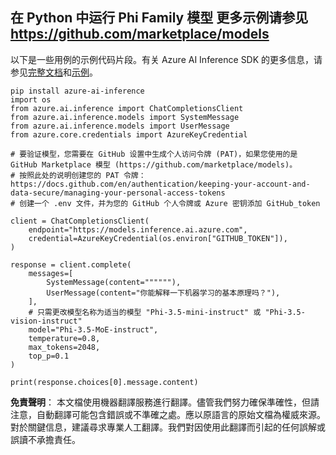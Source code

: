 ## 在 Python 中运行 Phi Family 模型 更多示例请参见 https://github.com/marketplace/models

以下是一些用例的示例代码片段。有关 Azure AI Inference SDK 的更多信息，请参见[完整文档](https://aka.ms/azsdk/azure-ai-inference/python/reference)和[示例](https://aka.ms/azsdk/azure-ai-inference/python/samples)。

```
pip install azure-ai-inference
import os
from azure.ai.inference import ChatCompletionsClient
from azure.ai.inference.models import SystemMessage
from azure.ai.inference.models import UserMessage
from azure.core.credentials import AzureKeyCredential

# 要验证模型，您需要在 GitHub 设置中生成个人访问令牌 (PAT)，如果您使用的是 GitHub Marketplace 模型 (https://github.com/marketplace/models)。
# 按照此处的说明创建您的 PAT 令牌：https://docs.github.com/en/authentication/keeping-your-account-and-data-secure/managing-your-personal-access-tokens
# 创建一个 .env 文件，并为您的 GitHub 个人令牌或 Azure 密钥添加 GitHub_token

client = ChatCompletionsClient(
    endpoint="https://models.inference.ai.azure.com",
    credential=AzureKeyCredential(os.environ["GITHUB_TOKEN"]),
)

response = client.complete(
    messages=[
        SystemMessage(content=""""""),
        UserMessage(content="你能解释一下机器学习的基本原理吗？"),
    ],
    # 只需更改模型名称为适当的模型 "Phi-3.5-mini-instruct" 或 "Phi-3.5-vision-instruct"
    model="Phi-3.5-MoE-instruct", 
    temperature=0.8,
    max_tokens=2048,
    top_p=0.1
)

print(response.choices[0].message.content)
```

**免責聲明**：
本文檔使用機器翻譯服務進行翻譯。儘管我們努力確保準確性，但請注意，自動翻譯可能包含錯誤或不準確之處。應以原語言的原始文檔為權威來源。對於關鍵信息，建議尋求專業人工翻譯。我們對因使用此翻譯而引起的任何誤解或誤讀不承擔責任。